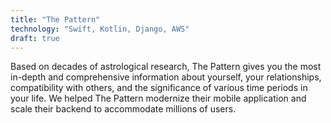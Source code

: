 ```yaml
---
title: "The Pattern"
technology: "Swift, Kotlin, Django, AWS"
draft: true
---
```


Based on decades of astrological research, The Pattern gives you the most in-depth and comprehensive information about yourself, your relationships, compatibility with others, and the significance of various time periods in your life. We helped The Pattern modernize their mobile application and scale their backend to accommodate millions of users.
